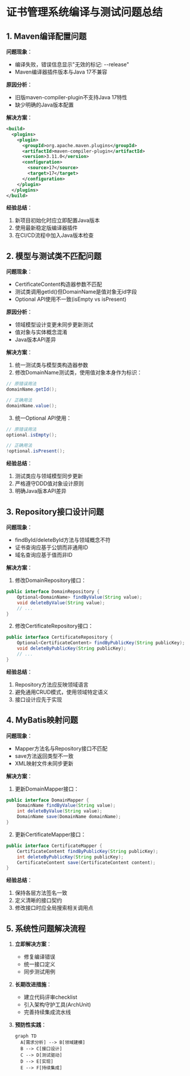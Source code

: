# 证书管理系统编译与测试问题总结

## 1. Maven编译配置问题

**问题现象**：

- 编译失败，错误信息显示"无效的标记: --release"
- Maven编译器插件版本与Java 17不兼容

**原因分析**：

- 旧版maven-compiler-plugin不支持Java 17特性
- 缺少明确的Java版本配置

**解决方案**：

```xml
<build>
  <plugins>
    <plugin>
      <groupId>org.apache.maven.plugins</groupId>
      <artifactId>maven-compiler-plugin</artifactId>
      <version>3.11.0</version>
      <configuration>
        <source>17</source>
        <target>17</target>
      </configuration>
    </plugin>
  </plugins>
</build>
```

**经验总结**：

1. 新项目初始化时应立即配置Java版本
2. 使用最新稳定版编译器插件
3. 在CI/CD流程中加入Java版本检查

## 2. 模型与测试类不匹配问题

**问题现象**：

- CertificateContent构造器参数不匹配
- 测试类调用getId()但DomainName是值对象无id字段
- Optional API使用不一致(isEmpty vs isPresent)

**原因分析**：

- 领域模型设计变更未同步更新测试
- 值对象与实体概念混淆
- Java版本API差异

**解决方案**：

1. 统一测试类与模型类构造器参数
2. 修改DomainName测试类，使用值对象本身作为标识：

```java
// 原错误用法
domainName.getId();

// 正确用法
domainName.value();
```

3. 统一Optional API使用：

```java
// 原错误用法
optional.isEmpty();

// 正确用法
!optional.isPresent();
```

**经验总结**：

1. 测试类应与领域模型同步更新
2. 严格遵守DDD值对象设计原则
3. 明确Java版本API差异

## 3. Repository接口设计问题

**问题现象**：

- findById/deleteById方法与领域概念不符
- 证书查询应基于公钥而非通用ID
- 域名查询应基于值而非ID

**解决方案**：

1. 修改DomainRepository接口：

```java
public interface DomainRepository {
    Optional<DomainName> findByValue(String value);
    void deleteByValue(String value);
    // ...
}
```

2. 修改CertificateRepository接口：

```java
public interface CertificateRepository {
    Optional<CertificateContent> findByPublicKey(String publicKey);
    void deleteByPublicKey(String publicKey);
    // ...
}
```

**经验总结**：

1. Repository方法应反映领域语言
2. 避免通用CRUD模式，使用领域特定语义
3. 接口设计应先于实现

## 4. MyBatis映射问题

**问题现象**：

- Mapper方法名与Repository接口不匹配
- save方法返回类型不一致
- XML映射文件未同步更新

**解决方案**：

1. 更新DomainMapper接口：

```java
public interface DomainMapper {
    DomainName findByValue(String value);
    int deleteByValue(String value);
    DomainName save(DomainName domainName);
}
```

2. 更新CertificateMapper接口：

```java
public interface CertificateMapper {
    CertificateContent findByPublicKey(String publicKey);
    int deleteByPublicKey(String publicKey);
    CertificateContent save(CertificateContent content);
}
```

**经验总结**：

1. 保持各层方法签名一致
2. 定义清晰的接口契约
3. 修改接口时应全局搜索相关调用点

## 5. 系统性问题解决流程

1. **立即解决方案**：

    - 修复编译错误
    - 统一接口定义
    - 同步测试用例

2. **长期改进措施**：

    - 建立代码评审checklist
    - 引入架构守护工具(ArchUnit)
    - 完善持续集成流水线

3. **预防性实践**：
    ```mermaid
    graph TD
      A[需求分析] --> B[领域建模]
      B --> C[接口设计]
      C --> D[测试驱动]
      D --> E[实现]
      E --> F[持续集成]
    ```
